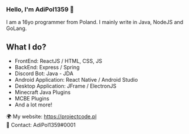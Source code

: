 ### Hello, I'm AdiPol1359 👋

I am a 16yo programmer from Poland. I mainly write in Java, NodeJS and GoLang.

## What I do?
- FrontEnd: ReactJS / HTML, CSS, JS
- BackEnd: Express / Spring
- Discord Bot: Java - JDA
- Android Application: React Native / Android Studio
- Desktop Application: JFrame / ElectronJS
- Minecraft Java Plugins
- MCBE Plugins
- And a lot more!

🌍 My website: https://projectcode.pl <br />
📝 Contact: AdiPol1359#0001
